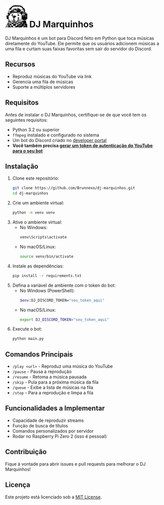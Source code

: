 # ![Marquinhos](images/dj.bmp) DJ Marquinhos


DJ Marquinhos é um bot para Discord feito em Python que toca músicas diretamente do YouTube. Ele permite que os usuários adicionem músicas a uma fila e curtam suas faixas favoritas sem sair do servidor do Discord.

## Recursos
- Reproduz músicas do YouTube via link
- Gerencia uma fila de músicas
- Suporte a múltiplos servidores

## Requisitos
Antes de instalar o DJ Marquinhos, certifique-se de que você tem os seguintes requisitos:
- Python 3.2 ou superior
- `ffmpeg` instalado e configurado no sistema
- Um bot do Discord criado no [developer portal](https://discord.com/developers/applications/)
- **Você também precisa [gerar um token de autenticação do YouTube para o seu bot](https://pytubefix.readthedocs.io/en/latest/user/auth.html)** 

## Instalação
1. Clone este repositório:
   ```sh
   git clone https://github.com/Brunnexo/dj-marquinhos.git
   cd dj-marquinhos
   ```
2. Crie um ambiente virtual:
   ```sh
   python -m venv venv
   ```
3. Ative o ambiente virtual:
   - No Windows:
     ```sh
     venv\Scripts\activate
     ```
   - No macOS/Linux:
     ```sh
     source venv/bin/activate
     ```
4. Instale as dependências:
   ```sh
   pip install -r requirements.txt
   ```
5. Defina a variável de ambiente com o token do bot:
   - No Windows (PowerShell):
     ```sh
     $env:DJ_DISCORD_TOKEN="seu_token_aqui"
     ```
   - No macOS/Linux:
     ```sh
     export DJ_DISCORD_TOKEN="seu_token_aqui"
     ```
6. Execute o bot:
   ```sh
   python main.py
   ```

## Comandos Principais
- `/play <url>` - Reproduz uma música do YouTube
- `/pause` - Pausa a reprodução
- `/resume` - Retoma a música pausada
- `/skip` - Pula para a próxima música da fila
- `/queue` - Exibe a lista de músicas na fila
- `/stop` - Para a reprodução e limpa a fila

## Funcionalidades a Implementar
- Capacidade de reproduzir streams
- Função de busca de títulos
- Comandos personalizados por servidor
- Rodar no Raspberry Pi Zero 2 (isso é pessoal)

## Contribuição
Fique à vontade para abrir issues e pull requests para melhorar o DJ Marquinhos!

## Licença
Este projeto está licenciado sob a [MIT License](LICENSE).
